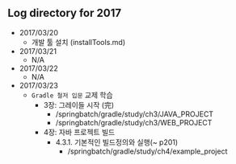 ## Log directory for 2017

* 2017/03/20
    * 개발 툴 설치 (installTools.md)
* 2017/03/21
    * N/A
* 2017/03/22
    * N/A
* 2017/03/23
    * `Gradle 철저 입문` 교제 학습
        * 3장: 그레이들 시작 (完)
            * /springbatch/gradle/study/ch3/JAVA_PROJECT
            * /springbatch/gradle/study/ch3/WEB_PROJECT
        * 4장: 자바 프로젝트 빌드
            * 4.3.1. 기본적인 빌드정의와 실행(~ p201)
                *  /springbatch/gradle/study/ch4/example_project